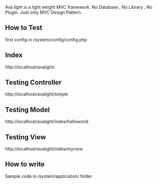 Ava light is a light weight MVC framework. No Database , No Library , No Plugin. Just only MVC Design Pattern.

How to Test
------------
first config in /system/config/config.php


Index
-----
http://localhost/avalight/

Testing Controller
------------------
http://localhost/avalight/simple

Testing Model
--------------
http://localhost/avalight/index/helloworld

Testing View
-------------
http://localhost/avalight/index/myview


How to write
-------------
Sample code in /system/application/ folder
